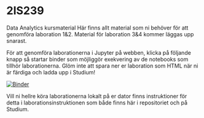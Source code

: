 # 2IS239
Data Analytics kursmaterial
Här finns allt material som ni behöver för att genomföra laboration 1&2. Material för laboration 3&4 kommer läggas upp snarast.

För att genomföra laborationerna i Jupyter på webben, klicka på följande knapp så startar binder som möjliggör exekvering av de notebooks som tillhör laborationerna. Glöm inte att spara ner er laboration som HTML när ni är färdiga och ladda upp i Studium!

[![Binder](https://mybinder.org/badge_logo.svg)](https://mybinder.org/v2/gh/UU-IM-EU/2IS239/master)

Vill ni hellre köra laborationerna lokalt på er dator finns instruktioner för detta i laborationsinstruktionen som både finns här i repositoriet och på Studium.
